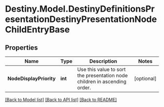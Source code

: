# Destiny.Model.DestinyDefinitionsPresentationDestinyPresentationNodeChildEntryBase

## Properties

Name | Type | Description | Notes
------------ | ------------- | ------------- | -------------
**NodeDisplayPriority** | **int** | Use this value to sort the presentation node children in ascending order. | [optional] 

[[Back to Model list]](../README.md#documentation-for-models) [[Back to API list]](../README.md#documentation-for-api-endpoints) [[Back to README]](../README.md)


